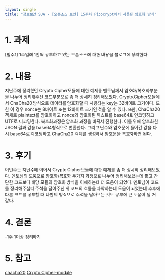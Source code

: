 ```yaml
---
layout: single
title: "정보보안 SUA - [오픈소스 보안] 15주차 Picocrypt에서 사용된 암호화 방식"
---
```


# 1. 과제

[필수1] 1주일에 1번씩 공부하고 있는 오픈소스에 대한 내용을 블로그에 정리한다.

# 2. 내용
지난주에 정리했던 Crypto Cipher모듈에 대한 예제를 멘토님께서 암호화/복호화부분을 나누어 정리해주신 코드부분으로 좀 더 상세히 정리해보았다. Crypto.Cipher모듈에서 ChaCha20 방식으로 데이터를 암호화할 때 사용되는 key는 32바이트 크기이다. 또한 이 경우 nonce는 8바이트 또는 12바이트 크기인 것을 알 수 있다. 또한, ChaCha20객체로 plaintext를 암호화하고 nonce와 암호화된 텍스트를 base64로 인코딩하고 UTF로 디코딩한다. 복호화과정은 암호화 과정을 바꿔서 진행한다. 이를 위해 암호화한 JSON 결과 값을 base64형식으로 변환한다. 그리고 난수와 암호문에 들어간 값을 다시 base64로 디코딩하고 ChaCha20 객체를 생성해서 암호문을 복호화하면 된다.

# 3. 후기
이번주는 지난주에 이어서 Crypto Cipher모듈에 대한 예제를 좀 더 상세히 정리해보았다. 멘토님의 도움으로 암호화/복호화 두가지 과정으로 나누어 정리해보았는데 짧고 간단한 코드보다 해당 모듈의 암호화 방식을 이해하는데 더 도움이 되었다. 멘토님이 코드를 정리해주실때 주석을 달아주신 게 코드의 흐름을 파악하는데 도움이 되었는데 추후에 다른 코드를 공부할 때 나만의 방식으로 주석을 달아보는 것도 공부에 큰 도움이 될 거 같다. 

# 4. 결론
-1주 1이상 정리하기 

# 5. 참고
[chacha20](https://pycryptodome.readthedocs.io/en/latest/src/cipher/chacha20.html)
[Crypto.Cipher-module](https://www.dlitz.net/software/pycrypto/api/current/Crypto.Cipher-module.html)  